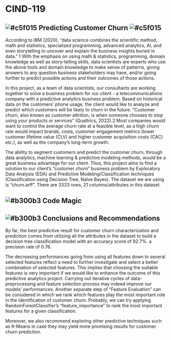# CIND-119
## ![#c5f015](https://placehold.co/15x15/c5f015/c5f015.png)  **Predicting Customer Churn** ![#c5f015](https://placehold.co/15x15/c5f015/c5f015.png)

According to IBM (2020), “data science combines the scientific method, math and statistics, specialized programming, advanced analytics, AI, and even storytelling to uncover and explain the business insights buried in data.” 1 With the emphasis on using math & statistics, programming, domain knowledge as well as story-telling skills, data scientists are experts who use the above tools and domain knowledge to make sense of patterns, giving answers to any question business stakeholders may have, and/or going further to predict possible actions and their outcomes of those actions.

In this project, as a team of data scientists, our consultants are working together to solve a business problem for our client - a telecommunications company with a predictive analytics business problem. Based on historical data on the customers’ phone usage, the client would like to analyze and predict which customers will be likely to churn in the future. “Customer churn, also known as customer attrition, is when someone chooses to stop using your products or services” (Qualtrics, 2022).2 Most companies would want to control the average churn rate at a feasible level, as a high churn rate would impact brands, costs, customer engagement metrics (lower customer lifetime value (CLV) and higher customer acquisition costs (CAC) etc.), as well as the company’s long-term growth.

The ability to segment customers and predict the customer churn, through data analytics, machine learning & predictive modeling methods, would be a great business advantage for our client. Thus, this project aims to find a solution to our client’s “customer churn” business problem by Exploratory Data Analysis (EDA) and Predictive Modeling/Classification techniques (Classification using Decision Tree, Naïve Bayes). The dataset we are using is “churn.arff”. There are 3333 rows, 21 columns/attributes in this dataset.

## ![#b300b3](https://placehold.co/15x15/b300b3/b300b3.png) **Code Magic**



## ![#b300b3](https://placehold.co/15x15/b300b3/b300b3.png)  **Conclusions and Recommendations**

By far, the best predictive result for customer churn characterization and prediction comes from utilizing all the attributes in the dataset to build a decision tree classification model with an accuracy score of 92.7%. a precision rate of 0.76.

The decreasing performances going from using all features down to several selected features reflect a need to further investigate and select a better combination of selected features. This implies that choosing the suitable features is very important if we would like to enhance the outcome of this predictive analytics project. Carrying out iterative cycles of data-preprocessing and feature selection process may indeed improve our models’ performances. Another separate step of “Feature Evaluation” can be considered in which we rank which features play the most important role in the identification of customer churn. Probably, we can try applying RandomForestClassifier’s “feature_importance” to rank the most important features for a given classification.

Moreover, we also recommend exploring other predictive techniques such as K-Means in case they may yield more promising results for customer churn prediction.
